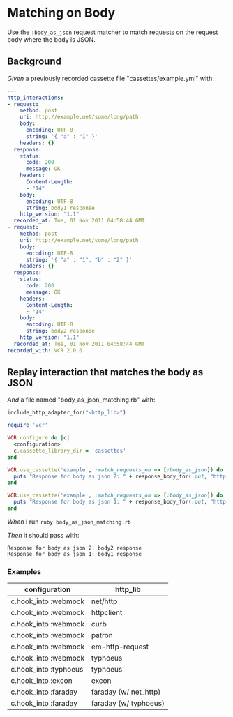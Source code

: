 # Matching on Body

Use the `:body_as_json` request matcher to match requests on the request body where the body is JSON.

## Background

_Given_ a previously recorded cassette file "cassettes/example.yml" with:

```yaml
---
http_interactions:
- request:
    method: post
    uri: http://example.net/some/long/path
    body:
      encoding: UTF-8
      string: '{ "a" : "1" }'
    headers: {}
  response:
    status:
      code: 200
      message: OK
    headers:
      Content-Length:
      - "14"
    body:
      encoding: UTF-8
      string: body1 response
    http_version: "1.1"
  recorded_at: Tue, 01 Nov 2011 04:58:44 GMT
- request:
    method: post
    uri: http://example.net/some/long/path
    body:
      encoding: UTF-8
      string: '{ "a" : "1", "b" : "2" }'
    headers: {}
  response:
    status:
      code: 200
      message: OK
    headers:
      Content-Length:
      - "14"
    body:
      encoding: UTF-8
      string: body2 response
    http_version: "1.1"
  recorded_at: Tue, 01 Nov 2011 04:58:44 GMT
recorded_with: VCR 2.0.0
```

## Replay interaction that matches the body as JSON

_And_ a file named "body_as_json_matching.rb" with:

```ruby
include_http_adapter_for("<http_lib>")

require 'vcr'

VCR.configure do |c|
  <configuration>
  c.cassette_library_dir = 'cassettes'
end

VCR.use_cassette('example', :match_requests_on => [:body_as_json]) do
  puts "Response for body as json 2: " + response_body_for(:put, "http://example.com/", '{ "a" : "1", "b" : "2" }')
end

VCR.use_cassette('example', :match_requests_on => [:body_as_json]) do
  puts "Response for body as json 1: " + response_body_for(:put, "http://example.com/", '{ "a" : "1" }')
end
```

_When_ I run `ruby body_as_json_matching.rb`

_Then_ it should pass with:

```
Response for body as json 2: body2 response
Response for body as json 1: body1 response
```

### Examples

| configuration         | http_lib              |
|-----------------------|-----------------------|
| c.hook_into :webmock  | net/http              |
| c.hook_into :webmock  | httpclient            |
| c.hook_into :webmock  | curb                  |
| c.hook_into :webmock  | patron                |
| c.hook_into :webmock  | em-http-request       |
| c.hook_into :webmock  | typhoeus              |
| c.hook_into :typhoeus | typhoeus              |
| c.hook_into :excon    | excon                 |
| c.hook_into :faraday  | faraday (w/ net_http) |
| c.hook_into :faraday  | faraday (w/ typhoeus) |
